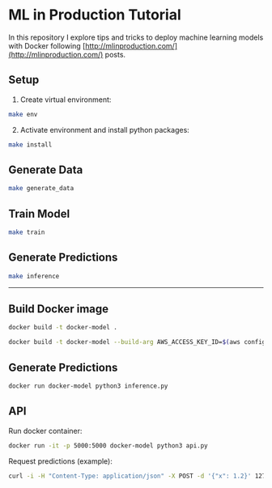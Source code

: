 # ML in Production Tutorial 

In this repository I explore tips and tricks to deploy machine learning models with Docker following [http://mlinproduction.com/](http://mlinproduction.com/) posts. 

## Setup 

1. Create virtual environment: 
```bash
make env
```

2. Activate environment and install python packages:
```bash
make install
```

## Generate Data 

```bash
make generate_data
```

## Train Model

```bash
make train
```

## Generate Predictions

```bash
make inference
```
---

## Build Docker image
```bash
docker build -t docker-model .
```

```bash
docker build -t docker-model --build-arg AWS_ACCESS_KEY_ID=$(aws configure get aws_access_key_id) --build-arg AWS_SECRET_ACCESS_KEY=$(aws -- configure get aws_secret_access_key) .
```

## Generate Predictions

```bash
docker run docker-model python3 inference.py
```

## API

Run docker container:
```bash
docker run -it -p 5000:5000 docker-model python3 api.py
```

Request predictions (example):
```bash
curl -i -H "Content-Type: application/json" -X POST -d '{"x": 1.2}' 127.0.0.1:5000/predict
```
